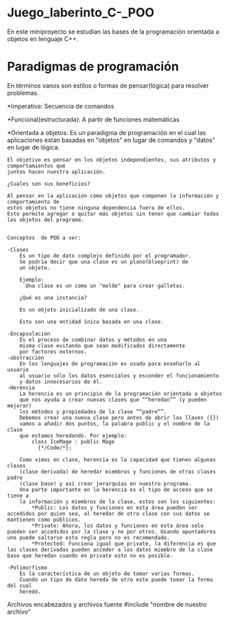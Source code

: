 # Juego_laberinto_C-_POO
En este miniproyecto se estudian las bases de la programación orientada a objetos en lenguaje C++.

# Paradigmas de programación

En términos vanos son estilos o formas de pensar(lógica) para resolver problemas.

*Imperativa:  Secuencia de comandos

*Funcional(estructurada):   A partir de funciones matemáticas

*Orientada a objetos:
    Es un paradigma de programación en el cual las aplicaciones están basadas en "objetos"
    en lugar de comandos y "datos" en lugar de lógica.

    El objetivo es pensar en los objetos independientes, sus atributos y comportamientos que
    juntos hacen nuestra aplicación.

    ¿Cuales son sus beneficios?

    Al pensar en la aplicación como objetos que componen la información y comportamiento de
    estos objetos no tiene ninguna dependencia fuera de ellos.
    Esto permite agregar o quitar más objetos sin tener que cambiar todos los objetos del programa.


    Conceptos  de POO a ver:

    -Clases
        Es un tipo de dato complejo definido por el programador.
        Se podría decir que una clase es un plano(blueprint) de
        un objeto.

        Ejemplo:
          Una clase es un como un "molde" para crear galletas.

        ¿Qué es una instancia?

        Es un objeto inicializado de una clase.

        Esto son una entidad ínica basada en una clase.

    -Encapsulación
        Es el proceso de combinar datos y métodos en una
        misma clase evitando que sean modificados directamente
        por factores externos.
    -abstracción
        En los lenguajes de programación es usado para enseñarle al usuario
        al usuario sólo los datos esenciales y esconder el funcionamiento
        y datos innecesarios de él.
    -Herencia
        La herencia es un principio de la programación orientada a objetos
        que nos ayuda a crear nuevas clases que ““heredan”” (y pueden mejorar)
        los métodos y propiedades de la clase ““padre””.
        Debemos crear una nueva clase pero antes de abrir las llaves ({})
        vamos a añadir dos puntos, la palabra public y el nombre de la clase
        que estamos heredando. Por ejemplo:
            class IceMage : public Mage
              {*/Code/*};

        Como vimos en clase, herencia es la capacidad que tienen algunas clases
        (clase derivada) de heredar miembros y funciones de otras clases padre
        (clase base) y así crear jerarquías en nuestro programa.
        Una parte importante en la herencia es el tipo de acceso que se tiene a
        la información y miembros de la clase, estos son los siguientes:
            *Public: Los datos y funciones en esta área pueden ser accedidos por quien sea, al heredar de otra clase con sus datos se mantienen como públicos.
            *Private: Ahora, los datos y funciones en esta área solo pueden ser accedidos por la clase y no por otros. Usando apuntadores uno puede saltarse esta regla pero no es recomendado.
            *Protected: Funciona igual que private, la diferencia es que las clases derivadas pueden acceder a los datos miembro de la clase base que heredan cuando en private esto no es posible.

    -Polimorfismo
        Es la característica de un objeto de tomar varias formas.
        Cuando un tipo de dato hereda de otro este puede tomar la forma del cual
        heredó.



Archivos encabezados y archivos fuente
#include "nombre de nuestro archivo"


